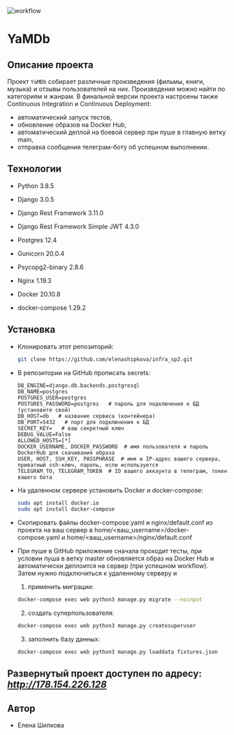 ![workflow](https://github.com/elenashipkova/yamdb_final/actions/workflows/yamdb_workflow.yml/badge.svg)

# YaMDb

## Описание проекта

Проект `YaMDb` собирает различные произведения (фильмы, книги, музыка) и отзывы пользователей на них.
Произведения можно найти по категориям и жанрам. В финальной версии проекта настроены также Continuous Integration и Continuous Deployment:
* автоматический запуск тестов,
* обновление образов на Docker Hub,
* автоматический деплой на боевой сервер при пуше в главную ветку main,
* отправка сообщения телеграм-боту об успешном выполнении.

## Технологии

* Python 3.8.5

* Django 3.0.5

* Django Rest Framework 3.11.0

* Django Rest Framework Simple JWT 4.3.0

* Postgres 12.4

* Gunicorn 20.0.4

* Psycopg2-binary 2.8.6

* Nginx 1.19.3

* Docker 20.10.8

* docker-compose 1.29.2


## Установка

* Клонировать этот репозиторий:

    ```bash
    git clone https://github.com/elenashipkova/infra_sp2.git
    ```

* В репозитории на GitHub прописать secrets:

    ```text
    DB_ENGINE=django.db.backends.postgresql
    DB_NAME=postgres
    POSTGRES_USER=postgres
    POSTGRES_PASSWORD=postgres   # пароль для подключения к БД (установите свой)
    DB_HOST=db   # название сервиса (контейнера)
    DB_PORT=5432   # порт для подключения к БД
    SECRET_KEY=   # ваш секретный ключ
    DEBUG_VALUE=False
    ALLOWED_HOSTS=[*]
    DOCKER_USERNAME, DOCKER_PASSWORD  # имя пользователя и пароль DockerHub для скачивания образа
    USER, HOST, SSH_KEY, PASSPHRASE  # имя и IP-адрес вашего сервера, приватный ssh-ключ, пароль, если используется
    TELEGRAM_TO, TELEGRAM_TOKEN  # ID вашего аккаунта в телеграм, токен вашего бота
    ```

* На удаленном сервере установить Docker и docker-compose:
    
    ```bash
    sudo apt install docker.io
    sudo apt install docker-compose
    ```

* Скопировать файлы docker-compose.yaml и nginx/default.conf из проекта на ваш сервер в home/<ваш_username>/docker-compose.yaml и home/<ваш_username>/nginx/default.conf

* При пуше в GitHub приложение сначала проходит тесты, при условии пуша в ветку master обновляется образ на Docker Hub и автоматически деплоится на сервер (при успешном workflow). Затем нужно подключиться к удаленному серверу и


    1. применить миграции:

    ```bash
    docker-compose exec web python3 manage.py migrate --noinput
    ```

    2. создать суперпользователя:
    
    ```bash
    docker-compose exec web python3 manage.py createsuperuser
    ```

    3. заполнить базу данных:

    ```bash
    docker-compose exec web python3 manage.py loaddata fixtures.json
    ```

## Развернутый проект доступен по адресу: _http://178.154.226.128_

    
## Автор

* Елена Шипкова
